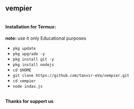 <h2>vempier</h2>
<img src="">
<br>
<h4>Installation for Termux:</h4>
<p><b>note:  </b>  use it only Educational purposes</p>

* `pkg update` 
* `pkg upgrade -y` 
* `pkg install git -y`
* `pkg install nodejs` 
* `cd $HOME` 
* `git clone https://github.com/tanvir-eVa/vempier.git` 
* `cd vempier `
* `node indax.js`
<br>
<b>Thanks for support us</b>
